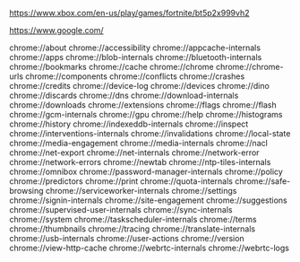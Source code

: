 
https://www.xbox.com/en-us/play/games/fortnite/bt5p2x999vh2

https://www.google.com/




chrome://about
chrome://accessibility
chrome://appcache-internals
chrome://apps
chrome://blob-internals
chrome://bluetooth-internals
chrome://bookmarks
chrome://cache
chrome://chrome
chrome://chrome-urls
chrome://components
chrome://conflicts
chrome://crashes
chrome://credits
chrome://device-log
chrome://devices
chrome://dino
chrome://discards
chrome://dns
chrome://download-internals
chrome://downloads
chrome://extensions
chrome://flags
chrome://flash
chrome://gcm-internals
chrome://gpu
chrome://help
chrome://histograms
chrome://history
chrome://indexeddb-internals
chrome://inspect
chrome://interventions-internals
chrome://invalidations
chrome://local-state
chrome://media-engagement
chrome://media-internals
chrome://nacl
chrome://net-export
chrome://net-internals
chrome://network-error
chrome://network-errors
chrome://newtab
chrome://ntp-tiles-internals
chrome://omnibox
chrome://password-manager-internals
chrome://policy
chrome://predictors
chrome://print
chrome://quota-internals
chrome://safe-browsing
chrome://serviceworker-internals
chrome://settings
chrome://signin-internals
chrome://site-engagement
chrome://suggestions
chrome://supervised-user-internals
chrome://sync-internals
chrome://system
chrome://taskscheduler-internals
chrome://terms
chrome://thumbnails
chrome://tracing
chrome://translate-internals
chrome://usb-internals
chrome://user-actions
chrome://version
chrome://view-http-cache
chrome://webrtc-internals
chrome://webrtc-logs
